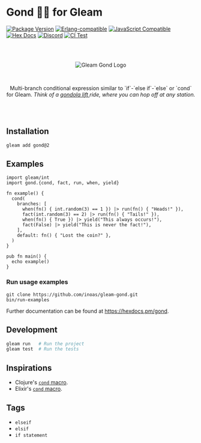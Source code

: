 # Gond 🚡🚠 for Gleam

[![Package <a href="https://github.com/inoas/gleam-gond/releases"><img src="https://img.shields.io/github/release/inoas/gleam-gond" alt="GitHub release"></a> Version](https://img.shields.io/hexpm/v/gond)](https://hex.pm/packages/gond)
[![Erlang-compatible](https://img.shields.io/badge/target-erlang-b83998)](https://www.erlang.org/)
[![JavaScript Compatible](https://img.shields.io/badge/target-javascript-f3e155)](https://en.wikipedia.org/wiki/JavaScript)
[![Hex Docs](https://img.shields.io/badge/hex-docs-ffaff3)](https://hexdocs.pm/gond/)
[![Discord](https://img.shields.io/discord/768594524158427167?label=discord%20chat&amp;color=5865F2)](https://discord.gg/Fm8Pwmy)
[![CI Test](https://github.com/inoas/gleam-gond/actions/workflows/test.yml/badge.svg?branch=main&amp;event=push)](https://github.com/inoas/gleam-gond/actions/workflows/test.yml)

<br>
<br>

<p align="center">
  <img src="https://raw.githubusercontent.com/inoas/gleam-gond/main/gond-logo.svg" alt="Gleam Gond Logo" style="max-height: 33vh; width: auto; height: auto" width="480" height="480"/>
</p>

<br>

<p align="center">
  Multi-branch conditional expression similar to `if`-`else if`-`else` or `cond` for Gleam.

  <i>
    Think of a <a href="https://en.wikipedia.org/wiki/Gondola_lift">gondola lift </a> ride,
    where you can hop off at any station.
  </i>
</p>

<br>
<br>

## Installation

```sh
gleam add gond@2
```

## Examples

```gleam
import gleam/int
import gond.{cond, fact, run, when, yield}

fn example() {
  cond(
    branches: [
      when(fn() { int.random(3) == 1 }) |> run(fn() { "Heads!" }),
      fact(int.random(3) == 2) |> run(fn() { "Tails!" }),
      when(fn() { True }) |> yield("This always occurs!"),
      fact(False) |> yield("This is never the fact!"),
    ],
    default: fn() { "Lost the coin?" },
  )
}

pub fn main() {
  echo example()
}
```

### Run usage examples

```shell
git clone https://github.com/inoas/gleam-gond.git
bin/run-examples
```

Further documentation can be found at <https://hexdocs.pm/gond>.

## Development

```sh
gleam run   # Run the project
gleam test  # Run the tests
```

## Inspirations

- Clojure's [`cond` macro](https://clojuredocs.org/clojure.core/cond).
- Elixir's [`cond` macro](https://hexdocs.pm/elixir/case-cond-and-if.html#cond).

## Tags

- `elseif`
- `elsif`
- `if statement`

